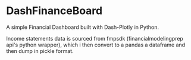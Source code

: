# DashFinanceBoard
A simple Financial Dashboard built with Dash-Plotly in Python.




Income statements data is sourced from fmpsdk (financialmodelingprep api's python wrapper), which i then convert to a pandas a dataframe and then dump in pickle format.
